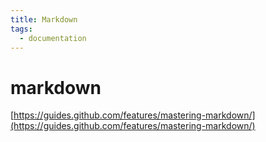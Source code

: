 ```yaml
---
title: Markdown
tags:
  - documentation
---
```


# markdown

[https://guides.github.com/features/mastering-markdown/](https://guides.github.com/features/mastering-markdown/)

